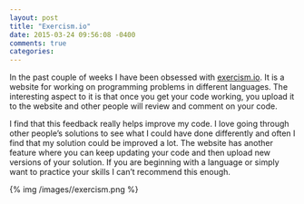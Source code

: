 ```yaml
---
layout: post
title: "Exercism.io"
date: 2015-03-24 09:56:08 -0400
comments: true
categories: 
---
```

In the past couple of weeks I have been obsessed with
[exercism.io](http://exercism.io/). It is a website for working on programming problems in
different languages. The interesting aspect to it is that once you get
your code working, you upload it to the website and other people will
review and comment on your code.

I find that this feedback really helps improve my code. I love going
through other people’s solutions to see what I could have done
differently and often I find that my solution could be improved a lot.
The website has another feature where you can keep updating your code
and then upload new versions of your solution. If you are beginning with
a language or simply want to practice your skills I can’t recommend this
enough.

{% img /images//exercism.png %}
